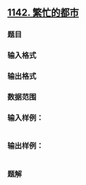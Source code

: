 ## [1142. 繁忙的都市](https://www.acwing.com/problem/content/solution/1144/1/)

### 题目

### 输入格式

### 输出格式

### 数据范围

### 输入样例：

```

```

### 输出样例：

```

```

### 题解